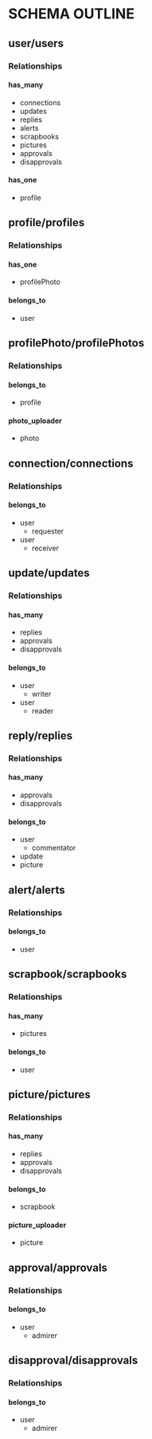 <!-- Schema_Outline.md -->

SCHEMA OUTLINE
==========================================================================

## user/users

### Relationships

#### has_many
- connections
- updates
- replies
- alerts
- scrapbooks
- pictures
- approvals
- disapprovals

#### has_one
- profile


## profile/profiles

### Relationships

#### has_one
- profilePhoto

#### belongs_to
- user


## profilePhoto/profilePhotos

### Relationships

#### belongs_to
- profile

#### photo_uploader
- photo


## connection/connections

### Relationships

#### belongs_to
- user
  - requester
- user
  - receiver


## update/updates

### Relationships

#### has_many
- replies
- approvals
- disapprovals

#### belongs_to
- user
  - writer
- user
  - reader


## reply/replies

### Relationships

#### has_many
- approvals
- disapprovals

#### belongs_to
- user
  - commentator
- update
- picture


## alert/alerts

### Relationships

#### belongs_to
- user


## scrapbook/scrapbooks

### Relationships

#### has_many
- pictures

#### belongs_to
- user


## picture/pictures

### Relationships

#### has_many
- replies
- approvals
- disapprovals

#### belongs_to
- scrapbook

#### picture_uploader
- picture


## approval/approvals

### Relationships

#### belongs_to
- user
  - admirer


## disapproval/disapprovals

### Relationships

#### belongs_to
- user
  - admirer
